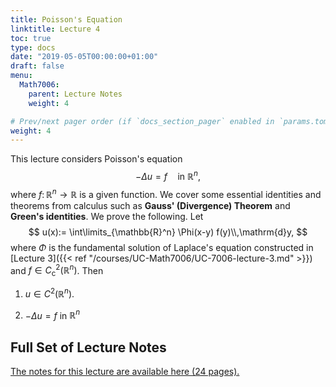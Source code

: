 ```yaml
---
title: Poisson's Equation
linktitle: Lecture 4
toc: true
type: docs
date: "2019-05-05T00:00:00+01:00"
draft: false
menu:
  Math7006:
    parent: Lecture Notes
    weight: 4

# Prev/next pager order (if `docs_section_pager` enabled in `params.toml`)
weight: 4
---
```

This lecture considers Poisson's equation
$$
-\Delta u = f\quad \text{in}~ \mathbb{R}^n,
$$
where $f\colon \mathbb{R}^n \to \mathbb{R}$ is a given function. We cover some essential identities and theorems from calculus such as **Gauss' (Divergence) Theorem** and **Green's identities**. We prove the following. Let
$$
u(x):= \int\limits_{\mathbb{R}^n} \Phi(x-y) f(y)\\,\mathrm{d}y,
$$
where $\Phi$ is the fundamental solution of Laplace's equation constructed in [Lecture 3]({{< ref "/courses/UC-Math7006/UC-7006-lecture-3.md" >}}) and $f\in C^2_\mathrm{c}(\mathbb{R}^n)$. Then

1. $u\in C^2(\mathbb{R}^n)$.

2. $-\Delta u = f$ in $\mathbb{R}^n$


## Full Set of Lecture Notes

[The notes for this lecture are available here (24 pages).](https://www.dropbox.com/s/ucifg1mr7lubhgi/uc-7006-Lec-3-Laplaces-Equation.pdf?dl=0)
